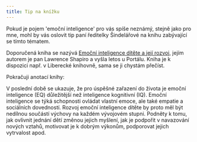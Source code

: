 ```yaml
---
title: Tip na knížku
---
```


Pokud je pojem 'emoční inteligence' pro vás spíše neznámý, stejně jako pro mne, mohl by vás oslovit tip paní ředitelky Šindelářové na knihu zabývající se tímto tématem.

Doporučená kniha se nazývá [Emoční inteligence dítěte a její rozvoj], jejím autorem je pan Lawrence Shapiro a vyšla letos u Portálu. Kniha je k dispozici např. v Liberecké knihovně, sama se ji chystám přečíst.

Pokračuji anotací knihy:

V poslední době se ukazuje, že pro úspěšné zařazení do života je emoční inteligence (EQ) důležitější než inteligence kognitivní (IQ). Emoční inteligence se týká schopnosti ovládat vlastní emoce, ale také empatie a sociálních dovedností. Rozvoj emoční inteligence dítěte by proto měl být nedílnou součástí výchovy na každém vývojovém stupni. Podněty k tomu, jak ovlivnit jednání dětí změnou jejich myšlení, jak je podpořit v navazování nových vztahů, motivovat je k dobrým výkonům, podporovat jejich vytrvalost apod.

[Emoční inteligence dítěte a její rozvoj]: http://obchod.portal.cz/emocni-inteligence-ditete-a-jeji-rozvoj/
